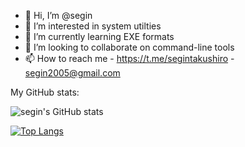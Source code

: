 - 👋 Hi, I’m @segin
- 👀 I’m interested in system utilties
- 🌱 I’m currently learning EXE formats
- 💞️ I’m looking to collaborate on command-line tools
- 📫 How to reach me - https://t.me/segintakushiro - segin2005@gmail.com 

My GitHub stats: 

![segin's GitHub stats](https://github-readme-stats.vercel.app/api?username=segin&show_icons=true)

[![Top Langs](https://github-readme-stats.vercel.app/api/top-langs/?username=segin)](https://github.com/anuraghazra/github-readme-stats)

<!---
segin/segin is a ✨ special ✨ repository because its `README.md` (this file) appears on your GitHub profile.
You can click the Preview link to take a look at your changes.
--->
